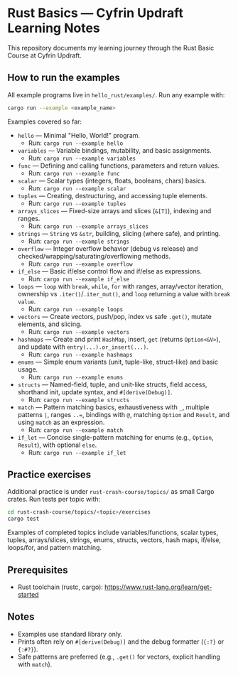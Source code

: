 # Rust Basics — Cyfrin Updraft Learning Notes

This repository documents my learning journey through the Rust Basic Course at Cyfrin Updraft.

## How to run the examples

All example programs live in `hello_rust/examples/`. Run any example with:

```bash
cargo run --example <example_name>
```

Examples covered so far:

- `hello` — Minimal "Hello, World!" program.
  - Run: `cargo run --example hello`
- `variables` — Variable bindings, mutability, and basic assignments.
  - Run: `cargo run --example variables`
- `func` — Defining and calling functions, parameters and return values.
  - Run: `cargo run --example func`
- `scalar` — Scalar types (integers, floats, booleans, chars) basics.
  - Run: `cargo run --example scalar`
- `tuples` — Creating, destructuring, and accessing tuple elements.
  - Run: `cargo run --example tuples`
- `arrays_slices` — Fixed-size arrays and slices (`&[T]`), indexing and ranges.
  - Run: `cargo run --example arrays_slices`
- `strings` — `String` vs `&str`, building, slicing (where safe), and printing.
  - Run: `cargo run --example strings`
- `overflow` — Integer overflow behavior (debug vs release) and checked/wrapping/saturating/overflowing methods.
  - Run: `cargo run --example overflow`
- `if_else` — Basic if/else control flow and if/else as expressions.
  - Run: `cargo run --example if_else`
- `loops` — `loop` with `break`, `while`, `for` with ranges, array/vector iteration, ownership vs `.iter()`/`.iter_mut()`, and `loop` returning a value with `break value`.
  - Run: `cargo run --example loops`
- `vectors` — Create vectors, push/pop, index vs safe `.get()`, mutate elements, and slicing.
  - Run: `cargo run --example vectors`
- `hashmaps` — Create and print `HashMap`, insert, `get` (returns `Option<&V>`), and update with `entry(...).or_insert(...)`.
  - Run: `cargo run --example hashmaps`
- `enums` — Simple enum variants (unit, tuple-like, struct-like) and basic usage.
  - Run: `cargo run --example enums`
- `structs` — Named-field, tuple, and unit-like structs, field access, shorthand init, update syntax, and `#[derive(Debug)]`.
  - Run: `cargo run --example structs`
- `match` — Pattern matching basics, exhaustiveness with `_`, multiple patterns `|`, ranges `..=`, bindings with `@`, matching `Option` and `Result`, and using `match` as an expression.
  - Run: `cargo run --example match`
- `if_let` — Concise single-pattern matching for enums (e.g., `Option`, `Result`), with optional `else`.
  - Run: `cargo run --example if_let`

## Practice exercises

Additional practice is under `rust-crash-course/topics/` as small Cargo crates. Run tests per topic with:

```bash
cd rust-crash-course/topics/<topic>/exercises
cargo test
```

Examples of completed topics include variables/functions, scalar types, tuples, arrays/slices, strings, enums, structs, vectors, hash maps, if/else, loops/for, and pattern matching.

## Prerequisites

- Rust toolchain (rustc, cargo): https://www.rust-lang.org/learn/get-started

## Notes

- Examples use standard library only.
- Prints often rely on `#[derive(Debug)]` and the debug formatter (`{:?}` or `{:#?}`).
- Safe patterns are preferred (e.g., `.get()` for vectors, explicit handling with `match`).
